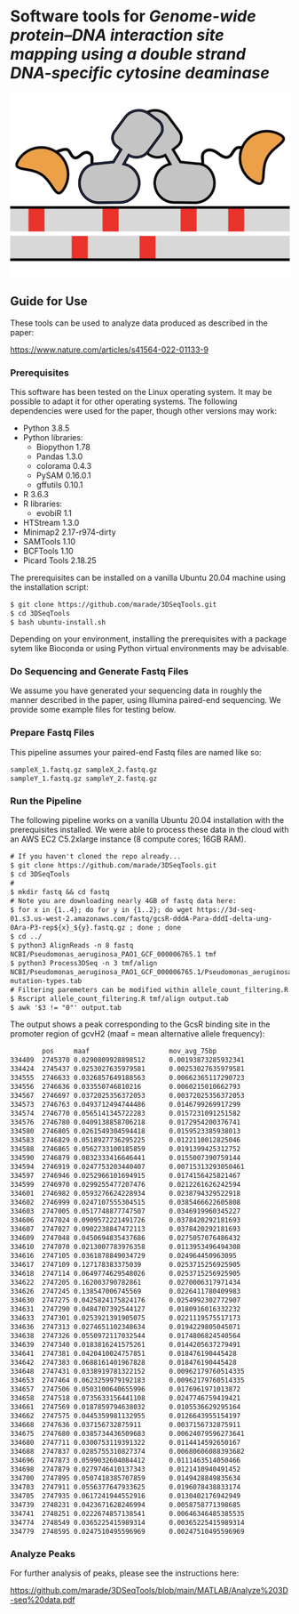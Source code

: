 # Software tools for <i>Genome-wide protein–DNA interaction site mapping using a double strand DNA-specific cytosine deaminase</i>
![logo](/title.png)
## Guide for Use
These tools can be used to analyze data produced as described in the paper:

  https://www.nature.com/articles/s41564-022-01133-9

### Prerequisites
This software has been tested on the Linux operating system. It may be possible to adapt it for other operating systems. The following dependencies were used for the paper, though other versions may work:
* Python 3.8.5
* Python libraries:
  * Biopython 1.78
  * Pandas 1.3.0
  * colorama 0.4.3
  * PySAM 0.16.0.1
  * gffutils 0.10.1
* R 3.6.3
* R libraries:
  * evobiR 1.1
* HTStream 1.3.0 
* Minimap2 2.17-r974-dirty
* SAMTools 1.10
* BCFTools 1.10
* Picard Tools 2.18.25

The prerequisites can be installed on a vanilla Ubuntu 20.04 machine using the installation script:

    $ git clone https://github.com/marade/3DSeqTools.git
    $ cd 3DSeqTools
    $ bash ubuntu-install.sh

Depending on your environment, installing the prerequisites with a package sytem like Bioconda or using Python virtual environments may be advisable.

### Do Sequencing and Generate Fastq Files
We assume you have generated your sequencing data in roughly the manner described in the paper, using Illumina paired-end sequencing. We provide some example files for testing below.
### Prepare Fastq Files
This pipeline assumes your paired-end Fastq files are named like so:

    sampleX_1.fastq.gz sampleX_2.fastq.gz
    sampleY_1.fastq.gz sampleY_2.fastq.gz

### Run the Pipeline
The following pipeline works on a vanilla Ubuntu 20.04 installation with the prerequisites installed. We were able to process these data in the cloud with an AWS EC2 C5.2xlarge instance (8 compute cores; 16GB RAM).

    # If you haven't cloned the repo already...
    $ git clone https://github.com/marade/3DSeqTools.git
    $ cd 3DSeqTools
    #
    $ mkdir fastq && cd fastq
    # Note you are downloading nearly 4GB of fastq data here:
    $ for x in {1..4}; do for y in {1..2}; do wget https://3d-seq-01.s3.us-west-2.amazonaws.com/fastq/gcsR-dddA-Para-dddI-delta-ung-0Ara-P3-rep${x}_${y}.fastq.gz ; done ; done
    $ cd ../
    $ python3 AlignReads -n 8 fastq NCBI/Pseudomonas_aeruginosa_PAO1_GCF_000006765.1 tmf
    $ python3 Process3DSeq -n 3 tmf/align NCBI/Pseudomonas_aeruginosa_PAO1_GCF_000006765.1/Pseudomonas_aeruginosa_PAO1_GCF_000006765.1.fna mutation-types.tab
    # Filtering paremeters can be modified within allele_count_filtering.R
    $ Rscript allele_count_filtering.R tmf/align output.tab
    $ awk '$3 != "0"' output.tab
    
The output shows a peak corresponding to the GcsR binding site in the promoter region of gcvH2 (maaf = mean alternative allele frequency):

            pos     maaf                    mov_avg_75bp
    334409  2745370 0.0290809928898512      0.00193873285932341
    334424  2745437 0.0253027635979581      0.00253027635979581
    334555  2746633 0.0326857649188563      0.00662365117290723
    334556  2746636 0.033550746810216       0.0060215010662793
    334567  2746697 0.0372025356372053      0.00372025356372053
    334573  2746763 0.0493712494744486      0.0146799269917299
    334574  2746770 0.0565141345722283      0.0157231091251582
    334576  2746780 0.0409138858706218      0.0172954200376741
    334580  2746805 0.0261549304594418      0.0159523385938013
    334583  2746829 0.0518927736295225      0.0122110012825046
    334588  2746865 0.0562733100185859      0.0191399425312752
    334590  2746879 0.0832333416646441      0.0155007390759144
    334594  2746919 0.0247753203440407      0.00715313293050461
    334597  2746946 0.0252966101694915      0.0174156425821467
    334599  2746970 0.0299255477207476      0.0212261626242594
    334601  2746982 0.0593276624228934      0.0238794329522918
    334602  2746999 0.0247107555304515      0.0385466622605808
    334603  2747005 0.0517748877747507      0.0346919960345227
    334606  2747024 0.0909572221491726      0.0378420292181693
    334607  2747027 0.0902238847472113      0.0378420292181693
    334609  2747048 0.0450694835437686      0.0275057076486432
    334610  2747070 0.0213007783976358      0.0113953496494308
    334616  2747105 0.0361878849034729      0.024964450963095
    334617  2747109 0.127178383375039       0.0253715256925905
    334618  2747114 0.0649774629548026      0.0253715256925905
    334622  2747205 0.162003790782861       0.0270006317971434
    334626  2747245 0.138547006745569       0.0226411780409983
    334630  2747275 0.0425824175824176      0.0254992302772907
    334631  2747290 0.0484707392544127      0.0180916016332232
    334633  2747301 0.0253921391905075      0.0221119575517173
    334636  2747313 0.0274651102348634      0.0194229805045071
    334638  2747326 0.0550972117032544      0.0174806824540564
    334639  2747340 0.0183816241575261      0.0144205637279491
    334641  2747381 0.0420410024757851      0.018476190445428
    334642  2747383 0.0688161401967828      0.018476190445428
    334648  2747431 0.0338919781322152      0.00962179760514335
    334653  2747464 0.0623259979192183      0.00962179760514335
    334657  2747506 0.0503100640655996      0.0176961971013872
    334658  2747518 0.0735633156441108      0.0247746759419421
    334661  2747569 0.0187859794638032      0.0105536629295164
    334662  2747575 0.0445359981132955      0.0126643955154197
    334668  2747636 0.037156732875911       0.0037156732875911
    334675  2747680 0.0385734436509683      0.00624079596273641
    334680  2747711 0.0300753119391322      0.0114414592650167
    334688  2747837 0.0285755310827374      0.00680606088393682
    334696  2747873 0.0599032604084412      0.0111463514050466
    334698  2747879 0.0279746410137343      0.0121410940491452
    334700  2747895 0.0507418385707859      0.0149428849835634
    334703  2747911 0.0556377647933625      0.0196078438833174
    334705  2747935 0.0617241944552916      0.0130402176942949
    334739  2748231 0.0423671628246994      0.0058758771398685
    334741  2748251 0.0222674857138541      0.00646346485385535
    334774  2748549 0.0365225415989314      0.00365225415989314
    334779  2748595 0.0247510495596969      0.00247510495596969

### Analyze Peaks

For further analysis of peaks, please see the instructions here:

https://github.com/marade/3DSeqTools/blob/main/MATLAB/Analyze%203D-seq%20data.pdf

